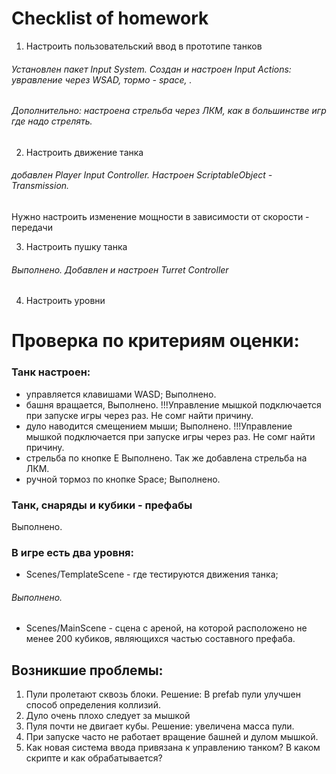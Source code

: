 # Checklist of homework

1. Настроить пользовательский ввод в прототипе танков
###### Установлен пакет Input System. Создан и настроен Input Actions: увравление через WSAD, тормо - space, .
###### Дополнительно: настроена стрельба через ЛКМ, как в большинстве игр где надо стрелять.

2. Настроить движение танка
######  добавлен Player Input Controller. Настроен ScriptableObject - Transmission.
Нужно настроить изменение мощности в зависимости от скорости - передачи

3. Настроить пушку танка
######  Выполнено. Добавлен и настроен Turret Controller 

4. Настроить уровни


# Проверка по критериям оценки:
### Танк настроен:
- управляется клавишами WASD; 
Выполнено.
- башня вращается, 
Выполнено. !!!Управление мышкой подключается при запуске игры через раз. Не сомг найти причину.
- дуло наводится смещением мыши; 
Выполнено. !!!Управление мышкой подключается при запуске игры через раз. Не сомг найти причину.
- стрельба по кнопке E
Выполнено. Так же добавлена стрельба на ЛКМ.
- ручной тормоз по кнопке Space; 
Выполнено.

### Танк, снаряды и кубики - префабы
Выполнено.

### В игре есть два уровня:
- Scenes/TemplateScene - где тестируются движения танка;
######  Выполнено.

- Scenes/MainScene - сцена с ареной, на которой расположено не менее 200 кубиков, являющихся частью составного префаба.



## Возникшие проблемы:

1. Пули пролетают сквозь блоки. Решение: В prefab пули улучшен способ определения коллизий.
2. Дуло очень плохо следует за мышкой
3. Пуля почти не двигает кубы. Решение: увеличена масса пули.
4. При запуске часто не работает вращение башней и дулом мышкой.
5. Как новая система ввода привязана к управлению танком? В каком скрипте и как обрабатывается?
